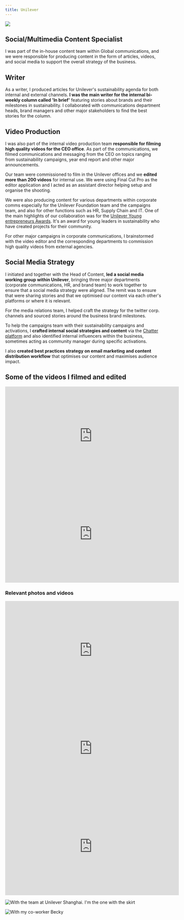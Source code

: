 ```yaml
---
title: Unilever
---
```


![](../../pages/work/images/unilever.jpg)

## Social/Multimedia Content Specialist

I was part of the in-house content team within Global communications, and we were responsible for producing content in the form of articles, videos, and social media to support the overall strategy of the business.

## Writer

As a writer, I produced articles for Unilever's sustainability agenda for both internal and external channels. **I  was the main writer for the internal bi-weekly column called 'In brief'** featuring stories about brands and their milestones in sustainability. I collaborated with communications department heads, brand managers and other major stakeholders to find the best stories for the column.

## Video Production

I was also part of the internal video production team **responsible for filming high quality videos for the CEO office**. As part of the communications, we filmed communications and messaging from the CEO on topics ranging from sustainability campaigns, year end report and other major announcements.

Our team were commissioned to film in the Unilever offices and we **edited more than 200 videos** for internal use. We were using Final Cut Pro as the editor application and I acted as an assistant director helping setup and organise the shooting.

We were also producing content for various departments within corporate comms especially for the Unilever Foundation team and the campaigns team, and also for other functions such as HR, Supply Chain and IT. One of the main highlights of our collaboration was for the [Unilever Young entrepreneurs Awards](https://youngentrepreneursawards.unilever.com). It's an award for young leaders in sustainability who have created projects for their community.

For other major campaigns in corporate communications, I brainstormed with the video editor and the corresponding departments to commission high quality videos from external agencies.

## Social Media Strategy

I initiated and together with the Head of Content, **led a social media working group within Unilever**, bringing three major departments (corporate communications, HR, and brand team) to work together to ensure that a social media strategy were aligned. The remit was to ensure that were sharing stories and that we optimised our content via each other's platforms or where it is relevant.

For the media relations team, I helped craft the strategy for the twitter corp. channels and sourced stories around the business brand milestones.

To help the campaigns team with their sustainability campaigns and activations, I **crafted internal social strategies and content** via the [Chatter platform](https://www.salesforce.com/products/chatter/overview/) and also identified internal influencers within the business, sometimes acting as community manager during specific activations.

I also **created best practices strategy on email marketing and content distribution workflow** that optimises our content and maximises audience impact.

## Some of the videos I filmed and edited

<iframe width="560" height="315" src="https://www.youtube.com/embed/otVy1P86yaY" frameborder="0" allow="accelerometer; autoplay; encrypted-media; gyroscope; picture-in-picture" allowfullscreen></iframe>

<iframe width="560" height="315" src="https://www.youtube.com/embed/Ky5ipAVbXGM" frameborder="0" allow="accelerometer; autoplay; encrypted-media; gyroscope; picture-in-picture" allowfullscreen></iframe>

### Relevant photos and videos

<iframe width="560" height="315" src="https://www.youtube.com/embed/PWt1cjt_x7I" frameborder="0" allow="accelerometer; autoplay; encrypted-media; gyroscope; picture-in-picture" allowfullscreen></iframe>

<iframe width="560" height="315" src="https://www.youtube.com/embed/IiCDPDhi6GA" frameborder="0" allow="accelerometer; autoplay; encrypted-media; gyroscope; picture-in-picture" allowfullscreen></iframe>

<iframe width="560" height="315" src="https://www.youtube.com/embed/W700bpAPdQw" frameborder="0" allow="accelerometer; autoplay; encrypted-media; gyroscope; picture-in-picture" allowfullscreen></iframe>

![](./images/unilever-shanghai.jpg "With the team at Unilever Shanghai. I'm the one with the skirt")

![](./images/1.jpg "With my co-worker Becky")
